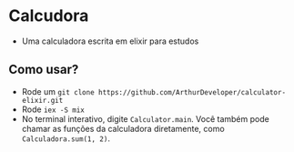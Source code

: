 # Calcudora

- Uma calculadora escrita em elixir para estudos

## Como usar?

- Rode um ```git clone https://github.com/ArthurDeveloper/calculator-elixir.git```
- Rode ```iex -S mix```
- No terminal interativo, digite ```Calculator.main```. Você também pode chamar as funções da calculadora diretamente, como ```Calculadora.sum(1, 2)```. 

